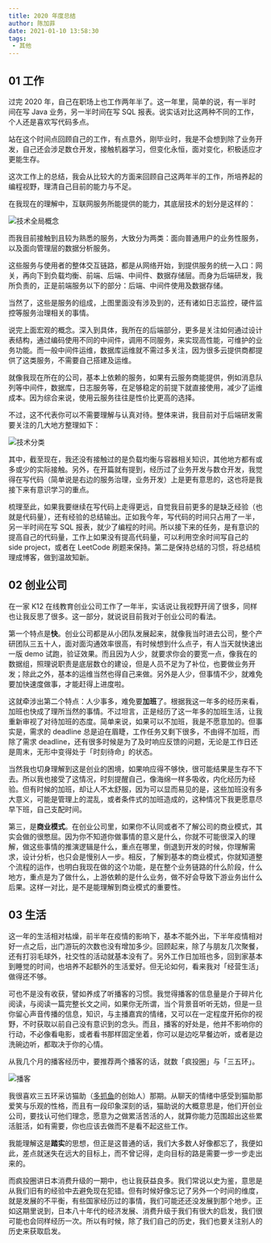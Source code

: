 ```yaml
---
title: 2020 年度总结
author: 陈加菲
date: 2021-01-10 13:58:30
tags:
 - 其他
---
```


## 01 工作

过完 2020 年，自己在职场上也工作两年半了。这一年里，简单的说，有一半时间在写 Java 业务，另一半时间在写 SQL 报表。说实话对比这两种不同的工作，个人还是喜欢写代码多点。

站在这个时间点回顾自己的工作，有点意外，刚毕业时，我是不会想到除了业务开发，自己还会涉足数仓开发，接触机器学习，但变化永恒，面对变化，积极适应才更能生存。

这次工作上的总结，我会从比较大的方面来回顾自己这两年半的工作，所培养起的编程视野，理清自己目前的能力与不足。

在我现在的理解中，互联网服务所能提供的能力，其底层技术的划分是这样的：

![技术全局概念](https://pic2.zhimg.com/80/v2-15020ada26b7ea7da680b8aebd27fc09_1440w.jpg)

而我目前接触到且较为熟悉的服务，大致分为两类：面向普通用户的业务性服务，以及面向管理层的数据分析服务。

这些服务与使用者的整体交互链路，都是从网络开始，到提供服务的统一入口：网关，再向下到负载均衡、前端、后端、中间件、数据存储层。而身为后端研发，我所负责的，正是前端服务以下的部分：后端、中间件使用及数据存储。

当然了，这些是服务的组成，上图里面没有涉及到的，还有诸如日志监控，硬件监控等服务治理相关的事情。

说完上面宏观的概念。深入到具体，我所在的后端部分，更多是关注如何通过设计表结构，通过编码使用不同的中间件，调用不同服务，来实现高性能，可维护的业务功能。而一般中间件运维，数据库运维就不需过多关注，因为很多云提供商都提供了这类服务，不需要自己搭建及运维。

就像我现在所在的公司，基本上依赖的服务，如果有云服务商能提供，例如消息队列等中间件，数据库，日志服务等，在足够稳定的前提下就直接使用，减少了运维成本。因为综合来说，使用云服务往往是性价比更高的选择。

不过，这不代表你可以不需要理解与认真对待。整体来讲，我目前对于后端研发需要关注的几大地方整理如下：

![技术分类](https://pic2.zhimg.com/80/v2-0eaa3be15774f07673d25c71f3f4266d_1440w.jpg)

其中，截至现在，我还没有接触过的是负载均衡与容器相关知识，其他地方都有或多或少的实际接触。另外，在开篇就有提到，经历过了业务开发与数仓开发，我觉得在写代码（简单说是右边的服务治理，业务开发）上是更有意思的，这也将是我接下来有意识学习的重点。

梳理至此，如果我要继续在写代码上走得更远，自觉我目前更多的是缺乏经验（也就是代码量），还有经验的总结输出。正如我今年，写代码的时间只占用了一半，另一半时间在写 SQL 报表，就少了编程的时间。所以接下来的任务，是有意识的提高自己的代码量，工作上如果没有提高代码量，可以利用空余时间写自己的 side project，或者在 LeetCode 刷题来保持。第二是保持总结的习惯，将总结梳理成博客，做到温故知新。

## 02 创业公司

在一家 K12 在线教育创业公司工作了一年半，实话说让我视野开阔了很多，同样也让我反思了很多。这一部分，就说说目前我对于创业公司的看法。

第一个特点是**快**。创业公司都是从小团队发展起来，就像我当时进去公司，整个产研团队三五十人，面对面沟通效率很高，有时候想到什么点子，有人当天就快速出一版 demo 试跑，验证效果。而且因为人少，就要求你会的要宽一点，像我在的数据组，照理说职责是底层数仓的建设，但是人员不足为了补位，也要做业务开发；除此之外，基本的运维当然也得自己来做。另外是人少，但事情不少，就难免要加快速度做事，才能赶得上进度啦。

这就牵涉出第二个特点：人少事多，难免要**加班**了。根据我这一年多的经历来看，加班也快成了理所当然的事情。不过坦言，正是经历了这一年多的加班生活，让我重新审视了对待加班的态度。简单来说，如果可以不加班，我是不愿意加的。但事实是，需求的 deadline 总是迫在眉睫，工作任务又剩下很多，不由得不加班，而除了需求 deadline，还有很多时候是为了及时响应反馈的问题，无论是工作日还是周末，无形中变得处于「时刻待命」的状态。

当然我也切身理解到这是创业的困境，如果响应得不够快，很可能结果是生存不下去。所以我也接受了这情况，时刻提醒自己，像海绵一样多吸收，内化经历为经验。但有时候的加班，却让人不太舒服，因为可以显而易见的是，这些加班没有多大意义，可能是管理上的混乱，或者条件式的加班造成的，这种情况下我更愿意尽早下班，自己支配时间。

第三，是**商业模式**。在创业公司里，如果你不认同或者不了解公司的商业模式，其实会做的很憋屈。因为你不知道你做事情的意义是什么，你就不可能很深入的理解，做这些事情的推演逻辑是什么，重点在哪里，倒退到开发的时候，你理解需求，设计分析，也只会是慢别人一步。相反，了解到基本的商业模式，你就知道整个流程的运作，也明白我现在做的这个功能，是在整个业务链路的什么阶段，什么地方，重点是为了做什么，上游依赖的是什么业务，做不好会导致下游业务出什么后果。这样一对比，是不是能理解到商业模式的重要性。

## 03 生活

这一年的生活相对枯燥，前半年在疫情的影响下，基本不能外出，下半年疫情相对好一点之后，出门游玩的次数也没有增加多少。回顾起来，除了与朋友几次聚餐，还有打羽毛球外，社交性的活动就基本没有了。另外工作日加班也多，回到家基本到睡觉的时间，也培养不起额外的生活爱好。但无论如何，看来我对「经营生活」做得还不够。

可也不是没有收获，譬如养成了听播客的习惯。我觉得播客的信息量是介于碎片化阅读，与阅读一篇完整长文之间，如果你无所谓，当个背景音听听无妨，但是一旦你留心声音传播的信息，知识，与主播嘉宾的情绪，又可以在一定程度开拓你的视野，不时获取以前自己没有意识到的念头。而且，播客的好处是，他并不影响你的行动，不必像看电影，或者看书那样固定坐着，你可以是边吃早餐边听，或者是边洗碗边听，都取决于你的心情。

从我几个月的播客经历中，要推荐两个播客的话，就数「疯投圈」与「三五环」。

![播客](https://pic4.zhimg.com/80/v2-cb1fd6d3176b5bba7848125a269650e7_1440w.jpg)

我很喜欢三五环采访猫助（[多抓鱼](https://www.duozhuayu.com/)的创始人）那期。从聊天的情绪中感受到猫助那爱笑与乐观的性格，而且有一段印象深刻的话，猫助说的大概意思是，他们开创业公司，要找认可他们理念，愿意为之做累活苦活的人，就算你能力范围超出这些累活脏活，如有需要，你也应该去做而不是看不起这些工作。

我能理解这是**踏实**的思想，但正是这普通的话，我们大多数人好像都忘了，我便如此，差点就迷失在远大的目标上，而不曾记得，走向目标的路是需要一步一步走出来的。

而疯投圈讲日本消费升级的一期中，也让我获益良多。我们常说以史为鉴，意思是从我们旧有的经验中去避免现在犯错。但有时候好像忘记了另外一个时间的维度，就是发展的不平衡，有些国家经历过的事情，我们可能还还没发展到那个地步。正如这期里说到，日本八十年代的经济发展、消费升级于我们有很大的启发，我们很可能也会同样经历一次。所以有时候，除了我们自己的历史，我们也要关注别人的历史来获取启发。